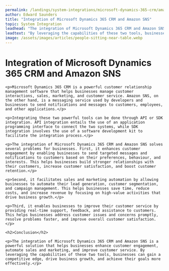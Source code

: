 ```yaml
---
permalink: /landings/system-integrations/microsoft-dynamics-365-crm/amazon-sns
author: Edward Saunders
title: "Integration of Microsoft Dynamics 365 CRM and Amazon SNS"
topic: System Integration
leadhead: "The integration of Microsoft Dynamics 365 CRM and Amazon SNS is a powerful solution that helps businesses enhance customer engagement, automate sales and marketing, and improve customer service"
leadtext: "By leveraging the capabilities of these two tools, businesses can gain a competitive edge, drive business growth, and achieve their goals more effectively."
image: /assets/images/articles/people-sitting-near-table.webp
---
```

<div class="arttext">
	<h1>Integration of Microsoft Dynamics 365 CRM and Amazon SNS</h1>

	<p>Microsoft Dynamics 365 CRM is a powerful customer relationship management software that helps businesses manage customer interactions, sales, marketing, and customer service. Amazon SNS, on the other hand, is a messaging service used by developers and businesses to send notifications and messages to customers, employees, and other applications.</p>

	<p>Integrating these two powerful tools can be done through API or SDK integration. API integration entails the use of an application programming interface to connect the two systems, while SDK integration involves the use of a software development kit to facilitate the integration process.</p>

	<p>The integration of Microsoft Dynamics 365 CRM and Amazon SNS solves several problems for businesses. First, it enhances customer engagement by enabling businesses to send targeted messages and notifications to customers based on their preferences, behaviour, and interests. This helps businesses build stronger relationships with their customers, increase customer satisfaction, and boost customer retention.</p>

	<p>Second, it facilitates sales and marketing automation by allowing businesses to automate their lead generation, customer segmentation, and campaign management. This helps businesses save time, reduce costs, and increase revenue by focusing on high-value activities that drive business growth.</p>

	<p>Third, it enables businesses to improve their customer service by providing real-time support, feedback, and assistance to customers. This helps businesses address customer issues and concerns promptly, resolve problems faster, and improve overall customer satisfaction.</p>

	<h2>Conclusion</h2>

	<p>The integration of Microsoft Dynamics 365 CRM and Amazon SNS is a powerful solution that helps businesses enhance customer engagement, automate sales and marketing, and improve customer service. By leveraging the capabilities of these two tools, businesses can gain a competitive edge, drive business growth, and achieve their goals more effectively.</p>

</div>
